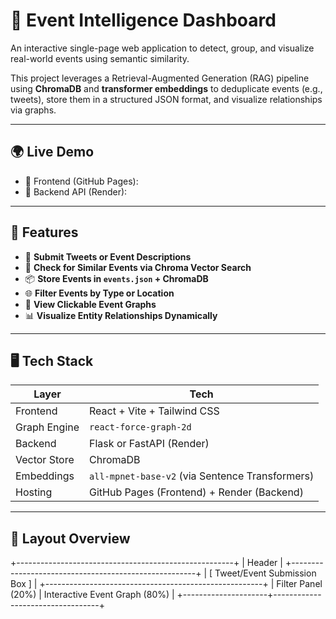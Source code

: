 # 🧠 Event Intelligence Dashboard

An interactive single-page web application to detect, group, and visualize real-world events using semantic similarity.

This project leverages a Retrieval-Augmented Generation (RAG) pipeline using **ChromaDB** and **transformer embeddings** to deduplicate events (e.g., tweets), store them in a structured JSON format, and visualize relationships via graphs.

---

## 🌍 Live Demo

- 🔗 Frontend (GitHub Pages):
- 🔗 Backend API (Render): 

---

## 📌 Features

- 📝 **Submit Tweets or Event Descriptions**
- 🧠 **Check for Similar Events via Chroma Vector Search**
- 📦 **Store Events in `events.json` + ChromaDB**
- 🌐 **Filter Events by Type or Location**
- 🧩 **View Clickable Event Graphs**
- 📊 **Visualize Entity Relationships Dynamically**

---

## 🖥️ Tech Stack

| Layer        | Tech                            |
|--------------|---------------------------------|
| Frontend     | React + Vite + Tailwind CSS     |
| Graph Engine | `react-force-graph-2d`          |
| Backend      | Flask or FastAPI (Render)       |
| Vector Store | ChromaDB                        |
| Embeddings   | `all-mpnet-base-v2` (via Sentence Transformers) |
| Hosting      | GitHub Pages (Frontend) + Render (Backend) |

---

## 🧱 Layout Overview

+------------------------------------------------------+
| Header |
+------------------------------------------------------+
| [ Tweet/Event Submission Box ] |
+------------------------------------------------------+
| Filter Panel (20%) | Interactive Event Graph (80%) |
+---------------------+----------------------------------+




